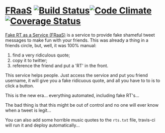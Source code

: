 [FRaaS][fraas] [![Build Status](http://img.shields.io/travis/caarlos0/FRaaS/master.svg?style=flat)](https://travis-ci.org/caarlos0/FRaaS)[![Code Climate](http://img.shields.io/codeclimate/github/caarlos0/FRaaS.svg?style=flat)](https://codeclimate.com/github/caarlos0/FRaaS)[![Coverage Status](http://img.shields.io/coveralls/caarlos0/FRaaS/master.svg?style=flat)](https://coveralls.io/r/caarlos0/FRaaS?branch=master)
=====

[Fake RT as a Service (FRaaS)][fraas] is a service to provide fake
shameful tweet messages to make fun with your friends. This was
already a thing in a friends circle, but, well, it was 100% manual:

1. find a very ridiculous quote;
2. copy it to twitter;
3. reference the friend and put a 'RT' in the front.

This service helps people. Just access the service and put you friend username,
it will give you a fake ridicuous quote, and all you have to to is to
click a button.

This is the new era... everything automated, including fake RT's...

The bad thing is that this might be out of control and no one will
ever know when a tweet is legit...

You can also add some horrible music quotes to the `rts.txt` file,
travis-ci will run it and deploy automatically...

[fraas]: http://fraas.herokuapp.com
